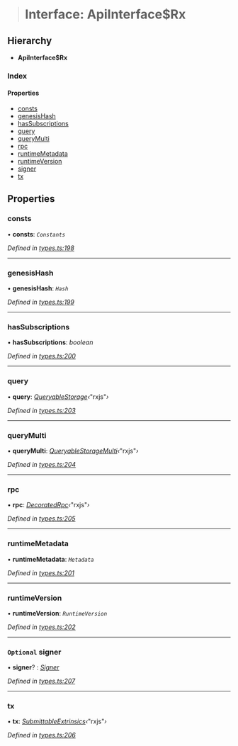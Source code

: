 > # Interface: ApiInterface$Rx

## Hierarchy

* **ApiInterface$Rx**

### Index

#### Properties

* [consts](_types_.apiinterface_rx.md#consts)
* [genesisHash](_types_.apiinterface_rx.md#genesishash)
* [hasSubscriptions](_types_.apiinterface_rx.md#hassubscriptions)
* [query](_types_.apiinterface_rx.md#query)
* [queryMulti](_types_.apiinterface_rx.md#querymulti)
* [rpc](_types_.apiinterface_rx.md#rpc)
* [runtimeMetadata](_types_.apiinterface_rx.md#runtimemetadata)
* [runtimeVersion](_types_.apiinterface_rx.md#runtimeversion)
* [signer](_types_.apiinterface_rx.md#optional-signer)
* [tx](_types_.apiinterface_rx.md#tx)

## Properties

###  consts

• **consts**: *`Constants`*

*Defined in [types.ts:198](https://github.com/polkadot-js/api/blob/01eaef2/packages/api/src/types.ts#L198)*

___

###  genesisHash

• **genesisHash**: *`Hash`*

*Defined in [types.ts:199](https://github.com/polkadot-js/api/blob/01eaef2/packages/api/src/types.ts#L199)*

___

###  hasSubscriptions

• **hasSubscriptions**: *boolean*

*Defined in [types.ts:200](https://github.com/polkadot-js/api/blob/01eaef2/packages/api/src/types.ts#L200)*

___

###  query

• **query**: *[QueryableStorage](_types_.queryablestorage.md)‹*"rxjs"*›*

*Defined in [types.ts:203](https://github.com/polkadot-js/api/blob/01eaef2/packages/api/src/types.ts#L203)*

___

###  queryMulti

• **queryMulti**: *[QueryableStorageMulti](../modules/_types_.md#queryablestoragemulti)‹*"rxjs"*›*

*Defined in [types.ts:204](https://github.com/polkadot-js/api/blob/01eaef2/packages/api/src/types.ts#L204)*

___

###  rpc

• **rpc**: *[DecoratedRpc](_types_.decoratedrpc.md)‹*"rxjs"*›*

*Defined in [types.ts:205](https://github.com/polkadot-js/api/blob/01eaef2/packages/api/src/types.ts#L205)*

___

###  runtimeMetadata

• **runtimeMetadata**: *`Metadata`*

*Defined in [types.ts:201](https://github.com/polkadot-js/api/blob/01eaef2/packages/api/src/types.ts#L201)*

___

###  runtimeVersion

• **runtimeVersion**: *`RuntimeVersion`*

*Defined in [types.ts:202](https://github.com/polkadot-js/api/blob/01eaef2/packages/api/src/types.ts#L202)*

___

### `Optional` signer

• **signer**? : *[Signer](_types_.signer.md)*

*Defined in [types.ts:207](https://github.com/polkadot-js/api/blob/01eaef2/packages/api/src/types.ts#L207)*

___

###  tx

• **tx**: *[SubmittableExtrinsics](_types_.submittableextrinsics.md)‹*"rxjs"*›*

*Defined in [types.ts:206](https://github.com/polkadot-js/api/blob/01eaef2/packages/api/src/types.ts#L206)*
